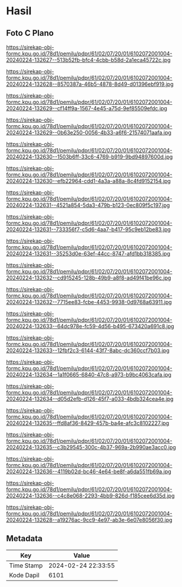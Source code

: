 # Hasil

## Foto C Plano

https://sirekap-obj-formc.kpu.go.id/78d1/pemilu/pdpr/61/02/07/20/01/6102072001004-20240224-132627--513b52fb-bfc4-4cbb-b58d-2a1eca45722c.jpg

https://sirekap-obj-formc.kpu.go.id/78d1/pemilu/pdpr/61/02/07/20/01/6102072001004-20240224-132628--8570387a-46b5-4878-8d49-d01396ebf919.jpg

https://sirekap-obj-formc.kpu.go.id/78d1/pemilu/pdpr/61/02/07/20/01/6102072001004-20240224-132629--cf14ff9a-1567-4e45-a75d-9ef85509efdc.jpg

https://sirekap-obj-formc.kpu.go.id/78d1/pemilu/pdpr/61/02/07/20/01/6102072001004-20240224-132629--0b63e250-0056-4b33-a6f6-21574071aafa.jpg

https://sirekap-obj-formc.kpu.go.id/78d1/pemilu/pdpr/61/02/07/20/01/6102072001004-20240224-132630--1503b6ff-33c6-4769-b919-9bd94897600d.jpg

https://sirekap-obj-formc.kpu.go.id/78d1/pemilu/pdpr/61/02/07/20/01/6102072001004-20240224-132630--efb22964-cdd1-4a3a-a88a-8c4fd9152154.jpg

https://sirekap-obj-formc.kpu.go.id/78d1/pemilu/pdpr/61/02/07/20/01/6102072001004-20240224-132631--4521a854-5da3-479b-b123-0ec809f5c197.jpg

https://sirekap-obj-formc.kpu.go.id/78d1/pemilu/pdpr/61/02/07/20/01/6102072001004-20240224-132631--733356f7-c5d6-4aa7-b417-95c9eb12be83.jpg

https://sirekap-obj-formc.kpu.go.id/78d1/pemilu/pdpr/61/02/07/20/01/6102072001004-20240224-132631--35253d0e-63ef-44cc-8747-afd1bb318385.jpg

https://sirekap-obj-formc.kpu.go.id/78d1/pemilu/pdpr/61/02/07/20/01/6102072001004-20240224-132632--cd915245-128b-49b9-a8f8-ad49f41be96c.jpg

https://sirekap-obj-formc.kpu.go.id/78d1/pemilu/pdpr/61/02/07/20/01/6102072001004-20240224-132632--7715ee83-fcbe-4453-9938-0d9768a63911.jpg

https://sirekap-obj-formc.kpu.go.id/78d1/pemilu/pdpr/61/02/07/20/01/6102072001004-20240224-132633--64dc978e-fc59-4d56-b495-673420a691c8.jpg

https://sirekap-obj-formc.kpu.go.id/78d1/pemilu/pdpr/61/02/07/20/01/6102072001004-20240224-132633--12fbf2c3-6144-43f7-8abc-dc360ccf7b03.jpg

https://sirekap-obj-formc.kpu.go.id/78d1/pemilu/pdpr/61/02/07/20/01/6102072001004-20240224-132634--1a1f0665-6840-47c8-a973-b9bc4063cafa.jpg

https://sirekap-obj-formc.kpu.go.id/78d1/pemilu/pdpr/61/02/07/20/01/6102072001004-20240224-132634--d05d2efb-d126-45f7-a033-4bdb324cea4e.jpg

https://sirekap-obj-formc.kpu.go.id/78d1/pemilu/pdpr/61/02/07/20/01/6102072001004-20240224-132635--ffd8af36-8429-457b-ba4e-afc3c8102227.jpg

https://sirekap-obj-formc.kpu.go.id/78d1/pemilu/pdpr/61/02/07/20/01/6102072001004-20240224-132635--c3b29545-300c-4b37-969a-2b990ae3acc0.jpg

https://sirekap-obj-formc.kpu.go.id/78d1/pemilu/pdpr/61/02/07/20/01/6102072001004-20240224-132636--4119b02d-bc46-4e64-be8f-a6da551fb69a.jpg

https://sirekap-obj-formc.kpu.go.id/78d1/pemilu/pdpr/61/02/07/20/01/6102072001004-20240224-132636--c4c8e068-2293-4bb9-826d-f185cee6d35d.jpg

https://sirekap-obj-formc.kpu.go.id/78d1/pemilu/pdpr/61/02/07/20/01/6102072001004-20240224-132628--a19276ac-9cc9-4e97-ab3e-6e07e8056f30.jpg


## Metadata

| Key        | Value               |
| ---------- | ------------------- |
| Time Stamp | 2024-02-24 22:33:55 |
| Kode Dapil | 6101                |



